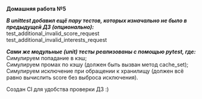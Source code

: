 **Домашняя работа №5**

***В unittest добавил ещё пару тестов, которых изначально не было в предыдущей ДЗ (опционально):***  
test_additional_invalid_score_request  
test_additional_invalid_interests_request  

***Сами же модульные (unit) тесты реализованы с помощью pytest, где:***  
Симулируем попадание в кэш;  
Симулируем промах по кэшу (должен быть вызван метод cache_set);  
Симулируем исключение при обращении к хранилищу (должен всё равно вычислить score без выброса исключения).  

Создан CI для удобства проверки ДЗ :)
